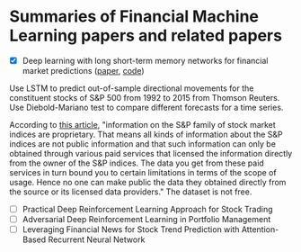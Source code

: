 # Summaries of Financial Machine Learning papers and related papers

- [x] Deep learning with long short-term memory networks for financial market predictions ([paper](https://www.sciencedirect.com/science/article/abs/pii/S0377221717310652), [code](https://github.com/tqa236/LSTM_algo_trading))

Use LSTM to predict out-of-sample directional movements for the constituent stocks of S&P 500 from 1992 to 2015 from Thomson Reuters. Use Diebold-Mariano test to compare different forecasts for a time series.

According to [this article](http://www.daytradingbias.com/?p=110225), "information on the S&P family of stock market indices are proprietary. That means all kinds of information about the S&P indices are not public information and that such information can only be obtained through various paid services that licensed the information directly from the owner of the S&P indices. The data you get from these paid services in turn bound you to certain limitations in terms of the scope of usage. Hence no one can make public the data they obtained directly from the source or its licensed data providers." The dataset is not free.

- [ ] Practical Deep Reinforcement Learning Approach for Stock Trading
- [ ] Adversarial Deep Reinforcement Learning in Portfolio Management
- [ ] Leveraging Financial News for Stock Trend Prediction with Attention-Based Recurrent Neural Network
